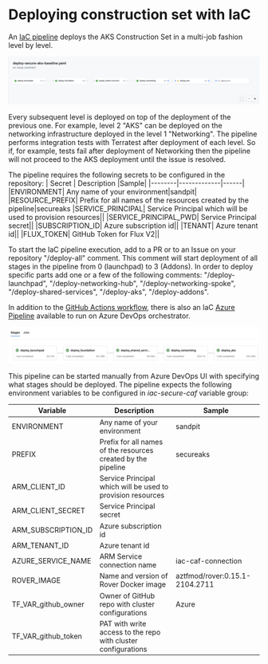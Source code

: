 # Deploying construction set with IaC

An [IaC pipeline](../../../../../../../.github/workflows/deploy-secure-aks-baseline.yaml) deploys the AKS Construction Set in a multi-job fashion level by level.

![iac-gh-pipeline](../../pictures/iac-gh-pipeline.png)

Every subsequent level is deployed on top of the deployment of the previous one. For example, level 2 "AKS" can be deployed on the networking infrastructure deployed in the level 1 "Networking". The pipeline performs integration tests with Terratest after deployment of each level. So if, for example, tests fail after deployment of Networking then the pipeline will not proceed to the AKS deployment until the issue is resolved.

The pipeline requires the following secrets to be configured in the repository:
| Secret | Description |Sample|
|--------|-------------|------|
|ENVIRONMENT| Any name of your environment|sandpit|
|RESOURCE_PREFIX| Prefix for all names of the resources created by the pipeline|secureaks
|SERVICE_PRINCIPAL| Service Principal which will be used to provision resources||
|SERVICE_PRINCIPAL_PWD| Service Principal secret||
|SUBSCRIPTION_ID| Azure subscription id||
|TENANT| Azure tenant id||
|FLUX_TOKEN| GitHub Token for Flux V2||


To start the IaC pipeline execution, add to a PR or to an Issue on your repository "/deploy-all" comment. This comment will start deployment of all stages in the pipeline from 0 (launchpad) to 3 (Addons).
In order to deploy specific parts add one or a few of the following comments: "/deploy-launchpad", "/deploy-networking-hub", "/deploy-networking-spoke", "/deploy-shared-services", "/deploy-aks", "/deploy-addons".

In addition to the [GitHub Actions workflow](../../../../../../../.github/workflows/deploy-secure-aks-baseline.yaml), there is also an IaC [Azure Pipeline](../../../../../../../.pipelines/deploy-secure-aks-baseline.yaml) available to run on Azure DevOps orchestrator.

![iac-azdo-pipeline](../../pictures/iac-azdo-pipeline.png)

This pipeline can be started manually from Azure DevOps UI with specifying what stages should be deployed. The pipeline expects the following environment variables to be configured in *iac-secure-caf* variable group:

| Variable | Description |Sample|
|--------|-------------|------|
|ENVIRONMENT| Any name of your environment|sandpit|
|PREFIX| Prefix for all names of the resources created by the pipeline|secureaks
|ARM_CLIENT_ID| Service Principal which will be used to provision resources||
|ARM_CLIENT_SECRET| Service Principal secret||
|ARM_SUBSCRIPTION_ID| Azure subscription id||
|ARM_TENANT_ID| Azure tenant id||
|AZURE_SERVICE_NAME| ARM Service connection name|iac-caf-connection|
|ROVER_IMAGE| Name and version of Rover Docker image|aztfmod/rover:0.15.1-2104.2711|
|TF_VAR_github_owner| Owner of GitHub repo with cluster configurations |Azure|
|TF_VAR_github_token| PAT with write access to the repo with cluster configurations  ||

